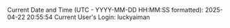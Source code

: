 Current Date and Time (UTC - YYYY-MM-DD HH:MM:SS formatted): 2025-04-22 20:55:54
Current User's Login: luckyaiman
